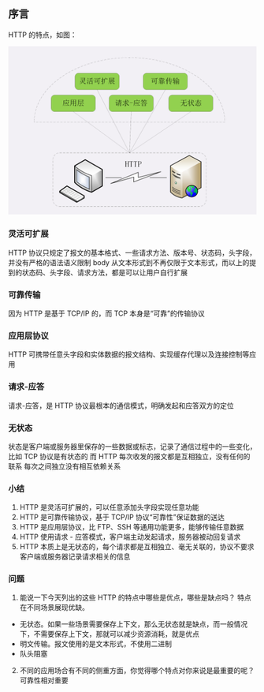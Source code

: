 ## 序言
HTTP 的特点，如图：

![avatar](../picture/http.jpg)

### 灵活可扩展
HTTP 协议只规定了报文的基本格式、一些请求方法、版本号、状态码，头字段，并没有严格的语法语义限制 body 从文本形式到不再仅限于文本形式，而以上的提到的状态码、头字段、请求方法，都是可以让用户自行扩展

### 可靠传输
因为 HTTP 是基于 TCP/IP 的，而 TCP 本身是“可靠”的传输协议

### 应用层协议
HTTP 可携带任意头字段和实体数据的报文结构、实现缓存代理以及连接控制等应用

### 请求-应答
请求-应答，是 HTTP 协议最根本的通信模式，明确发起和应答双方的定位

### 无状态
状态是客户端或服务器里保存的一些数据或标志，记录了通信过程中的一些变化，比如 TCP 协议是有状态的 而 HTTP 每次收发的报文都是互相独立，没有任何的联系 每次之间独立没有相互依赖关系

### 小结
1. HTTP 是灵活可扩展的，可以任意添加头字段实现任意功能
2. HTTP 是可靠传输协议，基于 TCP/IP 协议“可靠性”保证数据的送达
3. HTTP 是应用层协议，比 FTP、SSH 等通用功能更多，能够传输任意数据
4. HTTP 使用请求 - 应答模式，客户端主动发起请求，服务器被动回复请求
5. HTTP 本质上是无状态的，每个请求都是互相独立、毫无关联的，协议不要求客户端或服务器记录请求相关的信息

### 问题
1. 能说一下今天列出的这些 HTTP 的特点中哪些是优点，哪些是缺点吗？
特点在不同场景展现优缺。

* 无状态。如果一些场景需要保存上下文，那么无状态就是缺点，而一般情况下，不需要保存上下文，那就可以减少资源消耗，就是优点
* 明文传输。报文使用的是文本形式，不使用二进制
* 队头阻塞

2. 不同的应用场合有不同的侧重方面，你觉得哪个特点对你来说是最重要的呢？
可靠性相对重要



